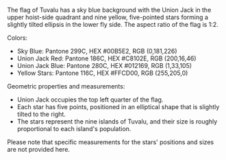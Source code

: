 The flag of Tuvalu has a sky blue background with the Union Jack in the upper hoist-side quadrant and nine yellow, five-pointed stars forming a slightly tilted ellipsis in the lower fly side. The aspect ratio of the flag is 1:2.

Colors:
- Sky Blue: Pantone 299C, HEX #00B5E2, RGB (0,181,226)
- Union Jack Red: Pantone 186C, HEX #C8102E, RGB (200,16,46)
- Union Jack Blue: Pantone 280C, HEX #012169, RGB (1,33,105)
- Yellow Stars: Pantone 116C, HEX #FFCD00, RGB (255,205,0)

Geometric properties and measurements:
- Union Jack occupies the top left quarter of the flag.
- Each star has five points, positioned in an elliptical shape that is slightly tilted to the right.
- The stars represent the nine islands of Tuvalu, and their size is roughly proportional to each island's population.

Please note that specific measurements for the stars' positions and sizes are not provided here.